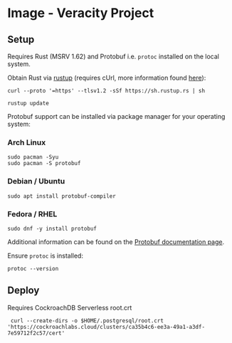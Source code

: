 # Image - Veracity Project

## Setup

Requires Rust (MSRV 1.62) and Protobuf i.e. `protoc` installed on the local system.

Obtain Rust via [rustup](https://rustup.rs/) (requires cUrl, more information found [here](https://www.rust-lang.org/learn/get-started)):

```shell
curl --proto '=https' --tlsv1.2 -sSf https://sh.rustup.rs | sh

rustup update
```

Protobuf support can be installed via package manager for your operating system:

### Arch Linux
```shell
sudo pacman -Syu
sudo pacman -S protobuf
```

### Debian / Ubuntu
```shell
sudo apt install protobuf-compiler
```

### Fedora / RHEL
```shell
sudo dnf -y install protobuf
```

Additional information can be found on the [Protobuf documentation page](https://protobuf.dev/).

Ensure `protoc` is installed:

```shell
protoc --version
```

## Deploy

Requires CockroachDB Serverless root.crt

```shell
 curl --create-dirs -o $HOME/.postgresql/root.crt 'https://cockroachlabs.cloud/clusters/ca35b4c6-ee3a-49a1-a3df-7e59712f2c57/cert'
```